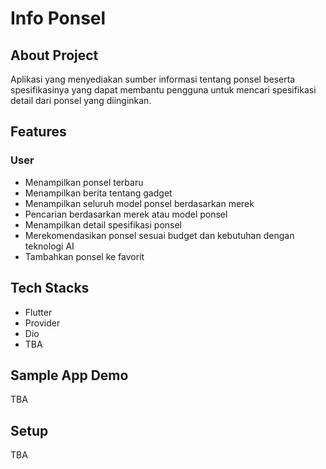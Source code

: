 # Info Ponsel

## About Project
Aplikasi yang menyediakan sumber informasi tentang ponsel beserta spesifikasinya yang dapat membantu pengguna untuk mencari spesifikasi detail dari ponsel yang diinginkan.

## Features

### User
-   Menampilkan ponsel terbaru
- 	Menampilkan berita tentang gadget
-   Menampilkan seluruh model ponsel berdasarkan merek
-   Pencarian berdasarkan merek atau model ponsel
-   Menampilkan detail spesifikasi ponsel
-   Merekomendasikan ponsel sesuai budget dan kebutuhan dengan teknologi AI 
-   Tambahkan ponsel ke favorit

## Tech Stacks
- Flutter
- Provider
- Dio
- TBA

## Sample App Demo
TBA

## Setup 
TBA
